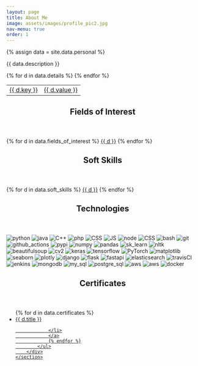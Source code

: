 ```yaml
---
layout: page
title: About Me
image: assets/images/profile_pic2.jpg
nav-menu: true
order: 1
---
```


{% assign data = site.data.personal %}
<div id="main" class="alt">
	<!-- Two -->
	<section id="one">
		<div class="inner no-padding">
			<div>
				<p class='actions'>{{ data.description }}</p>
			</div>
			<div class="row">
				<div class="6u 12u$(small)">
					<div class="table-container">
					<table>
						{% for d in data.details %}
						<tr>
							<td class="first-column"><a href="#" class="special small disable">{{ d.key }}</a></td>
							<td class="second-column"><a href="#" class="small disable">{{ d.value }}</a></td>
						</tr>
						{% endfor %}
					</table>
					</div>
				</div>
				<div class="6u$ 12u$(small)">
					<!-- <h3>Technologies</h3> -->
					<div class='logos-container'>
					</div>
				</div>
			</div>
		</div>
	</section>
	<section id="one">
		<div class="inner no-padding">
			<div class="row">
				<div class="6u 12u$(small)">
					<header class="major">
						<h1>Fields of Interest</h1>
					</header>
					<p class='actions'> 
						{% for d in data.fields_of_interest %}
						<a href="#" class="button small disable">{{ d }}</a>
						{% endfor %}
					</p>
				</div>
				<div class="6u$ 12u$(small)">
					<header class="major">
						<h1>Soft Skills</h1>
					</header>
					<p class='actions'>
						{% for d in data.soft_skills %}
						<a href="#" class="button small disable">{{ d }}</a>
						{% endfor %}
					</p>
				</div>
				<div class="6u$ 12u$(small)">
					<header class="major">
						<h1>Technologies</h1>
					</header>
					<div class='logos-container'>
						<img src="{{site.baseurl}}/assets/images/logos/python.png" alt="python" class="logos">
						<img src="{{site.baseurl}}/assets/images/logos/java.png" alt="java" class="logos">
						<img src="{{site.baseurl}}/assets/images/logos/C++.png" alt="C++" class="logos">
						<img src="{{site.baseurl}}/assets/images/logos/php.png" alt="php" class="logos">
						<img src="{{site.baseurl}}/assets/images/logos/CSS.png" alt="CSS" class="logos">
						<img src="{{site.baseurl}}/assets/images/logos/JS.png" alt="JS" class="logos">
						<img src="{{site.baseurl}}/assets/images/logos/node.png" alt="node" class="logos">
						<img src="{{site.baseurl}}/assets/images/logos/html.png" alt="CSS" class="logos">
						<img src="{{site.baseurl}}/assets/images/logos/bash.png" alt="bash" class="logos">
						<img src="{{site.baseurl}}/assets/images/logos/git.png" alt="git" class="logos">
						<img src="{{site.baseurl}}/assets/images/logos/github_actions.png" alt="github_actions" class="logos">
						<img src="{{site.baseurl}}/assets/images/logos/PyPI.png" alt="pypi" class="logos">
						<img src="{{site.baseurl}}/assets/images/logos/numpy.png" alt="numpy" class="logos">
						<img src="{{site.baseurl}}/assets/images/logos/pandas.png" alt="pandas" class="logos">
						<img src="{{site.baseurl}}/assets/images/logos/sk_learn.png" alt="sk_learn" class="logos">
						<img src="{{site.baseurl}}/assets/images/logos/nltk.png" alt="nltk" class="logos">
						<img src="{{site.baseurl}}/assets/images/logos/beautifulsoup.png" alt="beautifulsoup" class="logos">
						<img src="{{site.baseurl}}/assets/images/logos/cv2.png" alt="cv2" class="logos">
						<img src="{{site.baseurl}}/assets/images/logos/keras.png" alt="keras" class="logos">
						<img src="{{site.baseurl}}/assets/images/logos/tensorflow.png" alt="tensorflow" class="logos">
						<img src="{{site.baseurl}}/assets/images/logos/PyTorch.png" alt="PyTorch" class="logos">
						<img src="{{site.baseurl}}/assets/images/logos/matplotlib.png" alt="matplotlib" class="logos">
						<img src="{{site.baseurl}}/assets/images/logos/seaborn.png" alt="seaborn" class="logos">
						<img src="{{site.baseurl}}/assets/images/logos/plotly.png" alt="plotly" class="logos">
						<img src="{{site.baseurl}}/assets/images/logos/django.png" alt="django" class="logos">
						<img src="{{site.baseurl}}/assets/images/logos/flask.png" alt="flask" class="logos">
						<img src="{{site.baseurl}}/assets/images/logos/fastapi.png" alt="fastapi" class="logos">
						<img src="{{site.baseurl}}/assets/images/logos/elasticsearch.png" alt="elasticsearch" class="logos">
						<img src="{{site.baseurl}}/assets/images/logos/travisCI.png" alt="travisCI" class="logos">
						<img src="{{site.baseurl}}/assets/images/logos/jenkins.png" alt="jenkins" class="logos">
						<img src="{{site.baseurl}}/assets/images/logos/mongodb.png" alt="mongodb" class="logos">
						<img src="{{site.baseurl}}/assets/images/logos/my_sql.png" alt="my_sql" class="logos">
						<img src="{{site.baseurl}}/assets/images/logos/postgre_sql.png" alt="postgre_sql" class="logos">
						<img src="{{site.baseurl}}/assets/images/logos/aws.png" alt="aws" class="logos">
						<img src="{{site.baseurl}}/assets/images/logos/cloud-logo.svg" alt="aws" class="logos">
						<img src="{{site.baseurl}}/assets/images/logos/docker.png" alt="docker" class="logos">
					</div>
				</div>
			</div>
		</div>
	</section>
	<section id='second'>
		<div class='inner no-padding'>
			<header class="major">
				<h1>Certificates</h1>
			</header>
			<ul class="fa-ul">
				{% for d in data.certificates %}
				<a href="{{ d.link }}">
				<li>
					<i class="fa-li fa fa-check-square"></i>
						<i class="fas fa-arrow-right"></i>
						{{ d.title }}
						
				</li>
				</a>
				{% endfor %}
			</ul>
		</div>
	</section>
</div>